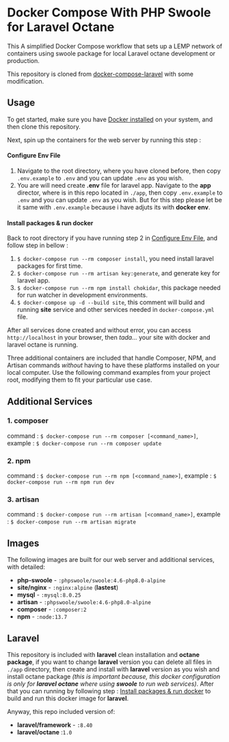 # Docker Compose With PHP Swoole for Laravel Octane
This A simplified Docker Compose workflow that sets up a LEMP network of containers using swoole package for local Laravel octane development or production.

This repository is cloned from [docker-compose-laravel](https://github.com/aschmelyun/docker-compose-laravel) with some modification.

## Usage

To get started, make sure you have [Docker installed](https://docs.docker.com/get-docker/) on your system, and then clone this repository.

Next, spin up the containers for the web server by running this step :
#### Configure Env File
1. Navigate to the root directory, where you have cloned before, then copy `.env.example` to `.env` and you can update `.env` as you wish.
2. You are will need create **.env** file for laravel app. Navigate to the **app** director, where is in this repo located in `./app`, then copy `.env.example` to `.env` and you can update `.env` as you wish. But for this step please let be it same with `.env.example` because i have adjuts its with **docker env**.

#### Install packages & run docker
Back to root directory if you have running step 2 in [Configure Env File](#configure-env-file), and follow step in bellow :
1. `$ docker-compose run --rm composer install`, you need install laravel packages for first time.
2. `$ docker-compose run --rm artisan key:generate`, and generate key for laravel app.
3. `$ docker-compose run --rm npm install chokidar`, this package needed for run watcher in development environments.
4. `$ docker-compose up -d --build site`, this comment will build and running **site** service and other services needed in `docker-compose.yml` file.

After all services done created and without error, you can access `http://localhost` in your browser, then *tada...* your site with docker and laravel octane is running.

Three additional containers are included that handle Composer, NPM, and Artisan commands *without* having to have these platforms installed on your local computer. Use the following command examples from your project root, modifying them to fit your particular use case.

## Additional Services
### 1. composer
command : `$ docker-compose run --rm composer [<command_name>]`, example : `$ docker-compose run --rm composer update`

### 2. npm
command : `$ docker-compose run --rm npm [<command_name>]`, example : `$ docker-compose run --rm npm run dev`

### 3. artisan
command : `$ docker-compose run --rm artisan [<command_name>]`, example : `$ docker-compose run --rm artisan migrate`

## Images
The following images are built for our web server and additional services, with detailed:
- **php-swoole** - `:phpswoole/swoole:4.6-php8.0-alpine`
- **site/nginx** - `:nginx:alpine` (**lastest**)
- **mysql** - `:mysql:8.0.25`
- **artisan** - `:phpswoole/swoole:4.6-php8.0-alpine`
- **composer** - `:composer:2`
- **npm** - `:node:13.7`

## Laravel
This repository is included with **laravel** clean installation and **octane package**, if you want to change **laravel** version you can delete all files in `./app` directory, then create and install with **laravel** version as you wish and install octane package *(this is important because, this docker configuration is only for **laravel octane** where using **swoole** to run web services)*. After that you can running by following step : [Install packages & run docker](#install-packages--run-docker) to build and run this docker image for **laravel**.

Anyway, this repo included version of:
- **laravel/framework** - `:8.40`
- **laravel/octane** :`1.0`
